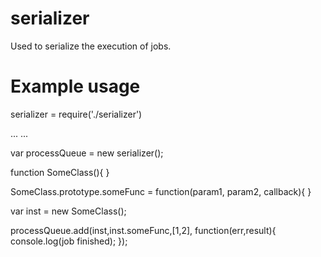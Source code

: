 serializer
==========

Used to serialize the execution of jobs.

Example usage
=============

serializer  = require('./serializer')

...
...

var processQueue = new serializer();

function SomeClass(){
}

SomeClass.prototype.someFunc = function(param1, param2, callback){
}

var inst = new SomeClass();

processQueue.add(inst,inst.someFunc,[1,2], function(err,result){
  console.log(job finished);
});
